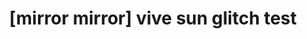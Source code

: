 ---
layout: default
category: bts
tags: [" vive"," glitch"]
video: "https://player.vimeo.com/video/358860929?badge=0&amp;autopause=0&amp;player_id=0&amp;app_id=72231"
title: "[mirror mirror] vive sun glitch test"
thumbnail: "https://i.vimeocdn.com/video/812602921_295x166.jpg?r=pad"
---